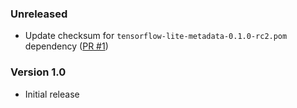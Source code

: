 <!--
    When adding new changelog entries, use [Issue #0] to link to issues and
    [PR #0] to link to pull requests. Then run:

        ./gradlew changelogUpdateLinks

    to update the actual links at the bottom of the file.
-->

### Unreleased

* Update checksum for `tensorflow-lite-metadata-0.1.0-rc2.pom` dependency ([PR #1])

### Version 1.0

* Initial release

<!-- Do not manually edit the lines below. Use `./gradlew changelogUpdateLinks` to regenerate. -->
[PR #1]: https://github.com/chenxiaolong/PixelLight/pull/1
